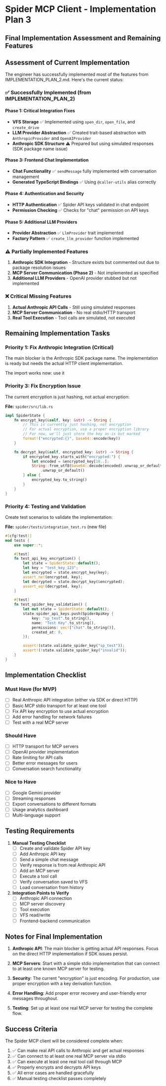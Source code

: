# Spider MCP Client - Implementation Plan 3
## Final Implementation Assessment and Remaining Features

## Assessment of Current Implementation

The engineer has successfully implemented most of the features from IMPLEMENTATION_PLAN_2.md. Here's the current status:

### ✅ Successfully Implemented (from IMPLEMENTATION_PLAN_2)

#### Phase 1: Critical Integration Fixes
- **VFS Storage** ✅ Implemented using `open_dir`, `open_file`, and `create_drive`
- **LLM Provider Abstraction** ✅ Created trait-based abstraction with `AnthropicProvider` and `OpenAIProvider`
- **Anthropic SDK Structure** ⚠️ Prepared but using simulated responses (SDK package name issue)

#### Phase 3: Frontend Chat Implementation
- **Chat Functionality** ✅ `sendMessage` fully implemented with conversation management
- **Generated TypeScript Bindings** ✅ Using `@caller-utils` alias correctly

#### Phase 4: Authentication and Security
- **HTTP Authentication** ✅ Spider API keys validated in chat endpoint
- **Permission Checking** ✅ Checks for "chat" permission on API keys

#### Phase 5: Additional LLM Providers
- **Provider Abstraction** ✅ `LlmProvider` trait implemented
- **Factory Pattern** ✅ `create_llm_provider` function implemented

### ⚠️ Partially Implemented Features

1. **Anthropic SDK Integration** - Structure exists but commented out due to package resolution issues
2. **MCP Server Communication (Phase 2)** - Not implemented as specified
3. **Additional LLM Providers** - OpenAI provider stubbed but not implemented

### ❌ Critical Missing Features

1. **Actual Anthropic API Calls** - Still using simulated responses
2. **MCP Server Communication** - No real stdio/HTTP transport
3. **Real Tool Execution** - Tool calls are simulated, not executed

## Remaining Implementation Tasks

### Priority 1: Fix Anthropic Integration (Critical)

The main blocker is the Anthropic SDK package name. The implementation is ready but needs the actual HTTP client implementation.

The import works now: use it

### Priority 3: Fix Encryption Issue

The current encryption is just hashing, not actual encryption:

**File:** `spider/src/lib.rs`
```rust
impl SpiderState {
    fn encrypt_key(&self, key: &str) -> String {
        // This is currently just hashing, not encryption
        // For actual encryption, use a proper encryption library
        // For now, we'll just store the key as-is but marked
        format!("encrypted:{}", base64::encode(key))
    }

    fn decrypt_key(&self, encrypted_key: &str) -> String {
        if encrypted_key.starts_with("encrypted:") {
            let encoded = &encrypted_key[10..];
            String::from_utf8(base64::decode(encoded).unwrap_or_default())
                .unwrap_or_default()
        } else {
            encrypted_key.to_string()
        }
    }
}
```

### Priority 4: Testing and Validation

Create test scenarios to validate the implementation:

**File:** `spider/tests/integration_test.rs` (new file)
```rust
#[cfg(test)]
mod tests {
    use super::*;

    #[test]
    fn test_api_key_encryption() {
        let state = SpiderState::default();
        let key = "test_key_123";
        let encrypted = state.encrypt_key(key);
        assert_ne!(encrypted, key);
        let decrypted = state.decrypt_key(&encrypted);
        assert_eq!(decrypted, key);
    }

    #[test]
    fn test_spider_key_validation() {
        let mut state = SpiderState::default();
        state.spider_api_keys.push(SpiderApiKey {
            key: "sp_test".to_string(),
            name: "Test Key".to_string(),
            permissions: vec!["chat".to_string()],
            created_at: 0,
        });

        assert!(state.validate_spider_key("sp_test"));
        assert!(!state.validate_spider_key("invalid"));
    }
}
```

## Implementation Checklist

### Must Have (for MVP)
- [ ] Real Anthropic API integration (either via SDK or direct HTTP)
- [ ] Basic MCP stdio transport for at least one tool
- [ ] Fix API key encryption to use actual encryption
- [ ] Add error handling for network failures
- [ ] Test with a real MCP server

### Should Have
- [ ] HTTP transport for MCP servers
- [ ] OpenAI provider implementation
- [ ] Rate limiting for API calls
- [ ] Better error messages for users
- [ ] Conversation search functionality

### Nice to Have
- [ ] Google Gemini provider
- [ ] Streaming responses
- [ ] Export conversations to different formats
- [ ] Usage analytics dashboard
- [ ] Multi-language support

## Testing Requirements

1. **Manual Testing Checklist**
   - [ ] Create and validate Spider API key
   - [ ] Add Anthropic API key
   - [ ] Send a simple chat message
   - [ ] Verify response is from real Anthropic API
   - [ ] Add an MCP server
   - [ ] Execute a tool call
   - [ ] Verify conversation saved to VFS
   - [ ] Load conversation from history

2. **Integration Points to Verify**
   - [ ] Anthropic API connection
   - [ ] MCP server discovery
   - [ ] Tool execution
   - [ ] VFS read/write
   - [ ] Frontend-backend communication

## Notes for Final Implementation

1. **Anthropic API**: The main blocker is getting actual API responses. Focus on the direct HTTP implementation if SDK issues persist.

2. **MCP Servers**: Start with a simple stdio implementation that can connect to at least one known MCP server for testing.

3. **Security**: The current "encryption" is just encoding. For production, use proper encryption with a key derivation function.

4. **Error Handling**: Add proper error recovery and user-friendly error messages throughout.

5. **Testing**: Set up at least one real MCP server for testing the complete flow.

## Success Criteria

The Spider MCP client will be considered complete when:
1. ✅ Can make real API calls to Anthropic and get actual responses
2. ✅ Can connect to at least one real MCP server via stdio
3. ✅ Can execute at least one real tool call through MCP
4. ✅ Properly encrypts and decrypts API keys
5. ✅ All error cases are handled gracefully
6. ✅ Manual testing checklist passes completely
